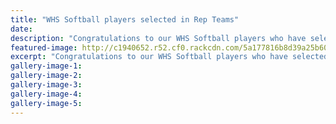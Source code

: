 ```yaml
---
title: "WHS Softball players selected in Rep Teams"
date: 
description: "Congratulations to our WHS Softball players who have selected to represent Wanganui and Manawatu in the Central Regions Tournaments..."
featured-image: http://c1940652.r52.cf0.rackcdn.com/5a177816b8d39a25b60008e5/softball-image.jpg
excerpt: "Congratulations to our WHS Softball players who have selected to represent Wanganui and Manawatu in the Central Regions Tournaments."
gallery-image-1: 
gallery-image-2: 
gallery-image-3: 
gallery-image-4: 
gallery-image-5: 
---
```


